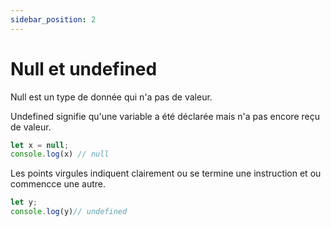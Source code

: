 ```yaml
---
sidebar_position: 2
---
```


# Null et undefined

Null est un type de donnée qui n'a pas de valeur. 

Undefined signifie qu'une variable a été déclarée mais n'a pas encore reçu de valeur. 

```javascript
let x = null; 
console.log(x) // null
```
Les points virgules indiquent clairement ou se termine une instruction et ou commencce une autre. 

```javascript
let y;
console.log(y)// undefined
```